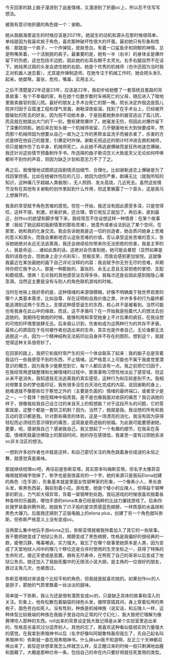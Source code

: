 今天回家的路上脑子漫游到了品鉴情绪，又漫游到了折磨oc上，所以忍不住写写想法。

被我有意识地折磨的角色就一个：谢勒。

她从我脑海里诞生的时候应该是2021年。她诞生的动机和源头在那时候很简单，单纯是因为我喜欢疯子角色，喜欢那种破坏性很大的坏蛋。最初她只有形象和性格：那就是一个疯子，一个炸弹狂，皮肤苍白，有着一口鲨鱼牙和阴郁的神情，总是咧嘴笑着，一个活脱脱的疯子。最重要的是，她有一半（右半）的身体全是爆炸留下的伤疤，这也包括半边脸，因此她的右耳右眼不太灵光。右手右腿自然不在话下。她纯黑过肩的头发会遮住她的右脸。她是个优秀的机械师（也许还因为当时我正对机器人迷恋着），尤其是炸弹制造师。在她专注于机械工作时，她会把头发扎起来。她桀骜，嚣张，危险，嘴毒，实用主义。

之后不清楚是22年还是23年，应该是22年，我初步给她整了一套笼统且套路的背景故事：有个不幸福的家，有在她个位数岁数时车祸死亡的父母，随后进入了暗地里贩卖器官的孤儿院。最好的朋友上手术台死亡的那一晚，院长决定炸毁这座孤儿院并归因于豆腐渣工程和煤气泄漏，谢勒深夜偷溜，找到了在手术台上，已经被开膛破肚的死去的好友，因为抱不动她本身，于是抱着她剩余的器官逃出了孤儿院，而且就在她踏出大门的下一刻，整栋建筑爆炸了。她毫发无伤，但因此对爆炸留下了深重的阴影。她后来在街头被一个机械师收留，几乎健康地长大到快要成年，然而那个机械师因为想要从自己一直为之工作的黑帮金盆洗手而被杀害了，杀害的方式是绑在他自己的屋里，引爆定时炸弹。谢勒无视迫近的倒计时冲进去救机械师，但只是被炸伤了右半身，机械师死亡。从此她不再逃避爆破而是狂热地迷恋爆破。我还针对这些情节预备制作手书，所选择的曲子歌词含义大致是天父无论如何呼唤都听不到你的声音，但因为缺乏计划和意志力不了了之。

再之后，我慢慢地试图把这段剧情添加细节、合理化。比如谢勒迷恋上爆破是为了找回掌控感。比如在她被炸伤后的几日，她因为烧伤严重，剧痛无比（就我所知的知识，这种痛几乎超越人类极限），无人照顾、发炎高烧，几近死去。虽然这些情节没有在其他有关谢勒的创作里起到什么作用，但这里展露了一个苗头，这是我马上想展开的。

我真的享受赋予角色苦难的感觉。但在一开始，我还没有因此感受多深，只是觉得哎，这样不错，刺激，好美好爽，还合理，管它呢反正就加了。再后来，直到最近，创作oc的欲望和脚步慢下来，我经常忍不住设想这样一种情景：在某个故事里（我给了她远超初版剧情里的那些苦难），她意外或者设法到达了某个空间，在那里，她和我的化身交流。我会告诉她我是这一切的创造者，她会质问她身上苦难的意义和源头，而我会果断地否认这些苦难的价值，否认承受这些苦难的意义，告诉她她绝对永远无法逃离我，我还会继续给你带来你无法拒绝的伤害，我是主宰的人，我是命运……诸如此类的话。这绝对会伤害到她，她可能会暴怒（显然如果是我的话我也会，但她身上会少点刹车），怒极反笑，而我会感到更加愉悦。这就像我最近在某张画她的画下自己评论注释的内容：我会赋予你无穷无尽的苦难，并期待你把它施予众人。那是一种膨胀的、嚣张的、永无止息且无容拒绝的掌控、支配和藐视感。很爽！无论我的其他感受淡去得多快，我每次还是会因此感到隐隐心潮澎湃。当然这主要是没有与别人的角色联机游戏的时候。

当时在地铁上我好奇的是，这种情绪的来源很模糊，好像不明确属于我世界观里的哪个人类基本需求，比如自尊、存在证明和自我价值之类，许许多多的行为最终都能追溯到这两个东西上。支撑这种感受诞生的东西，核心并不是被看到。当然可能也有我身在此山中的缘故。而且，这不矛盾吗？在一开始我是抱着代入的想法去创造她的。我期待在做她的时候，能够利用和享受她身上不计后果的疯狂，在我设想的可控的环境里放肆无忌。后来我认识到，伤害和成为这两种行为的共存不矛盾，最核心的原因在于任何被作者创造出来的生命，其实也是作者自己，无论谁都无法逃脱这一点，因为一个精神结构无法拓印出自身并不存在的图形。想到这个，我就觉得这种关系很奇妙了。

在回家的路上，我把它和我时常产生的另一个体会联系了起来：我的脑子总是背着我运行一些我感受不到的东西，不止情绪。这严格意义上可能也不属于我直觉里潜意识的概念，因为我多少能察觉到它，每个人都应该有一点。我之前把它归因于，在我经常用逻辑整理和化解情绪的过程中，那类事物习惯性地淡出了感受域，但这从来不是消失，我知道我无法逃离我的真实感受，这种行为和压抑差别不大。我相对频繁复杂的梦也能印证，我有很多没在白天消化完成的内容。说回谢勒的身上，她难道就不像那些位于察觉之外的（主要是负面的）情绪的最终端口，或者至少是之一，一个载体？她在精神中指责我，是不是也像我面对收获的痛苦？我讥讽她的样子，很像我给我自己设立过的来自天上的假想敌？对于这段开头的问题，它的答案就是，这整个都是一套防卫机制？因为，当然了，她就是我。我设想的所有和我互动的意识都是我。针对那些痛苦的体验，这是一场漂亮的消化，我没有因为获得轻松而必须经历意识得到的痛苦，这简直是奇迹般的祝福。为此我可能要感谢她，更要，呃，感谢我自己？感谢我自己。我又想起了一个有趣的细节，在我呆在英国，情绪死稳最仿佛隐士的那段时间，她的存在感很低，我甚至一度有过把她丢进oc非关注区的想法。

一想到许多创作者也许就是这样，和自己密切关注的角色跳着身份成谜的永恒之舞，就感觉真是美味。

那就继续梳理oc吧，再往前是弥斯亚塔，其实原本叫梅斯亚塔，但名字太像菲亚梅塔就把梅字改掉了，弥字也是我很喜欢的一个字。她的来源只是我玩Elona创建的角色（在手游），形象基本就是里面女性钢琴家的形象，一个像素小人，黑长直头发，紫黑色西装，胸前别着小花。游戏里，她是个矮小的丘陵人，但得益于钢琴家的职业，力气却大得异常，背着一架钢琴到处跑。我玩游戏的时候很喜欢揣着各种各样的乐器跑，哪怕手游的elona本身已经是纯粹的比战力骗钱游戏了。后来四处搜罗装备折腾外观，她就有了爪子般的星空质感蓝色翅膀，一样质感的水晶球和黑色大镰刀。后面我还搞到了正版电脑上的elona plus，创建了另一个角色就叫弥斯，但弥斯严格意义上没有变成oc。

没再那么集中地玩手游elona之后，弥斯亚塔就被我拎着加入了其它的一些故事。我干脆把她变成了地狱公务员，翅膀变成了黑色翅膀，性格是我偏好的很经典的一款，疲倦沉静，嘴毒嘲讽，实力强大。我忘了在哪个故事里她原本是人类，因为变成了天堂地狱人间中的哪几个移位还是合并时使用的生灵坐标之一，获得了特殊的生命形式，接近天使或是恶魔，拥有无尽寿命，在熬死了自己的哥哥以后变成了地狱公务员。她还加入了我胎死腹中的无限流小说大纲，是主角的一位很好的朋友，救过主角几次，也被救过。

弥斯亚塔相对来说是个比较平和的角色，但我就是挺喜欢她的。如果创作oc的人是厨子，那她的气质里飘着一丝淡淡的甜味。

简单提一下弥斯，我认为还是很有潜质变成oc的，只是缺乏具体的故事和深入的关注。形象上，他有松散包着脑袋的绿色头发，绷带穿插其间，身上穿着松垮的黑袍子，面色苍白如死人。没有性别，种族是机械神族（说实话，和丘陵人一样，这种体型比较极端的种族在我脑子里自动向正常的尺寸幻化），我大致把它理解为像赛博坦人那种的东西。roll出来的背景设定我大致记得是从某个实验室里逃出来的，性格恶劣喜欢过分逗弄别人，其他的忘了。我喜欢这种看似瘦弱实则力量强大的感觉。在我拿到黑暗神书以后（名字好像叫阿姆鲁特轰但我忘了，先自己起名叫黑暗神书）弥斯就一直在用黑暗神书。什么掉san我不知道啊，反正三个天神都召唤出来了，疯狂症状想拿我怎么样就怎么样，反正醒过来的时候一般只剩满地血腥和狼藉了。大概是那种烂命一条，包括自己的命在内只要好用就往死里用的类型。

